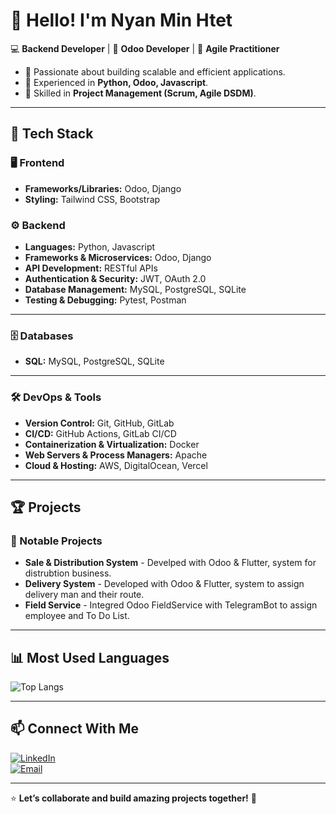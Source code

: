 # 👋 Hello! I'm Nyan Min Htet

💻 **Backend Developer** | 🎨 **Odoo Developer** | 🚀 **Agile Practitioner**

- 🔹 Passionate about building scalable and efficient applications.
- 🔹 Experienced in **Python, Odoo, Javascript**.
- 🔹 Skilled in **Project Management (Scrum, Agile DSDM)**.

---

## 🔧 Tech Stack  

### 🖥️ **Frontend**  
- **Frameworks/Libraries:** Odoo, Django
- **Styling:** Tailwind CSS, Bootstrap  

### ⚙️ **Backend**

* **Languages:** Python, Javascript
* **Frameworks & Microservices:** Odoo, Django
* **API Development:** RESTful APIs
* **Authentication & Security:** JWT, OAuth 2.0
* **Database Management:** MySQL, PostgreSQL, SQLite
* **Testing & Debugging:** Pytest, Postman
---

### 🗄️ **Databases**

* **SQL:** MySQL, PostgreSQL, SQLite
---

### 🛠 **DevOps & Tools**

* **Version Control:** Git, GitHub, GitLab
* **CI/CD:** GitHub Actions, GitLab CI/CD
* **Containerization & Virtualization:** Docker
* **Web Servers & Process Managers:**  Apache
* **Cloud & Hosting:** AWS, DigitalOcean, Vercel

---

## 🏆 Projects  
### 🚀 Notable Projects

- **Sale & Distribution System** - Develped with Odoo & Flutter, system for distrubtion business.
- **Delivery System** - Developed with Odoo & Flutter, system to assign delivery man and their route.
- **Field Service** - Integred Odoo FieldService with TelegramBot to assign employee and To Do List.

---

## 📊 Most Used Languages

![Top Langs](https://github-readme-stats.vercel.app/api/top-langs/?username=NyanMinHtet&layout=donut)

---

## 📫 Connect With Me  
[![LinkedIn](https://img.shields.io/badge/LinkedIn-Profile-blue?style=flat-square&logo=linkedin)](https://www.linkedin.com/in/nyanminhtet-pf/)  
[![Email](https://img.shields.io/badge/Email-Contact-red?style=flat-square&logo=gmail)](mailto:nyanminhtet178004@gmail.com)  

---

⭐ **Let’s collaborate and build amazing projects together!** 🚀

